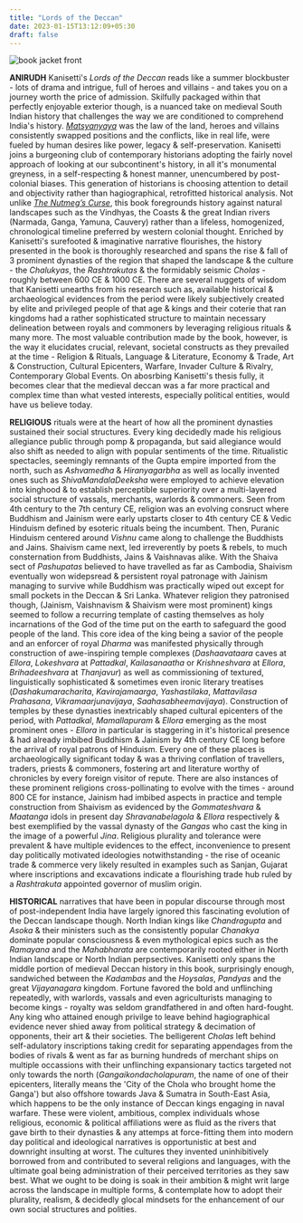 ```yaml
---
title: "Lords of the Deccan"
date: 2023-01-15T13:12:09+05:30
draft: false
---
```


![book jacket front](/lords_of_the_deccan_cover.png "book cover jacket. all copyrights rest with the author & Juggernaut")

__ANIRUDH__ Kanisetti's _Lords of the Deccan_ reads like a summer blockbuster - lots of drama and intrigue, full of heroes and villains - and takes you on a journey worth the price of admission. Skilfully packaged within that perfectly enjoyable exterior though, is a nuanced take on medieval South Indian history that challenges the way we are conditioned to comprehend India's history. [_Matsyanyaya_](https://www.britannica.com/topic/matsyanyaya) was the law of the land, heroes and villains consistently swapped positions and the conflicts, like in real life, were fueled by human desires like power, legacy & self-preservation. Kanisetti joins a burgeoning club of contemporary historians adopting the fairly novel approach of looking at our subcontinent's history, in all it's monumental greyness, in a self-respecting & honest manner, unencumbered by post-colonial biases. This generation of historians is choosing attention to detail and objectivity rather than hagiographical, retrofitted historical analysis. Not unlike [_The Nutmeg’s Curse_](https://penguin.co.in/book/the-nutmegs-curse/), this book foregrounds history against natural landscapes such as the Vindhyas, the Coasts & the great Indian rivers (Narmada, Ganga, Yamuna, Cauvery) rather than a lifeless, homogenized, chronological timeline preferred by western colonial thought. Enriched by Kanisetti's surefooted & imaginative narrative flourishes, the history presented in the book is thoroughly researched and spans the rise & fall of 3 prominent dynasties of the region that shaped the landscape & the culture - the _Chalukyas_, the _Rashtrakutas_ & the formidably seismic _Cholas_ - roughly between 600 CE & 1000 CE. There are several nuggets of wisdom that Kanisetti unearths from his research such as, available historical & archaeological evidences from the period were likely subjectively created by elite and privileged people of that age & kings and their coterie that ran kingdoms had a rather sophisticated structure to maintain necessary delineation between royals and commoners by leveraging religious rituals & many more. The most valuable contribution made by the book, however, is the way it elucidates crucial, relevant, societal constructs as they prevailed at the time - Religion & Rituals, Language & Literature, Economy & Trade, Art & Construction, Cultural Epicenters, Warfare, Invader Culture & Rivalry, Contemporary Global Events. On abosrbing Kanisetti's thesis fully, it becomes clear that the medieval deccan was a far more practical and complex time than what vested interests, especially political entities, would have us believe today. 

__RELIGIOUS__ rituals were at the heart of how all the prominent dynasties sustained their social structures. Every king decidedly made his religious allegiance public through pomp & propaganda, but said allegiance would also shift as needed to align with popular sentiments of the time. Ritualistic spectacles, seemingly remnants of the Gupta empire imported from the north, such as _Ashvamedha_ & _Hiranyagarbha_ as well as locally invented ones such as _ShivaMandalaDeeksha_ were employed to achieve elevation into kinghood & to establish perceptible superiority over a multi-layered social structure of vassals, merchants, warlords & commoners. Seen from 4th century to the 7th century CE, religion was an evolving consruct where Buddhism and Jainism were early upstarts closer to 4th century CE & Vedic Hinduism defined by esoteric rituals being the incumbent. Then, Puranic Hinduism centered around _Vishnu_ came along to challenge the Buddhists and Jains. Shaivism came next, led irreverently by poets & rebels, to much consternation from Buddhists, Jains & Vaishnavas alike. With the Shaiva sect of _Pashupatas_ believed to have travelled as far as Cambodia, Shaivism eventually won widepsread & persistent royal patronage with Jainism managing to survive while Buddhism was practically wiped out except for small pockets in the Deccan & Sri Lanka. Whatever religion they patronised though, (Jainism, Vaishnavism & Shaivism were most prominent) kings seemed to follow a recurring template of casting themselves as holy incarnations of the God of the time put on the earth to safeguard the good people of the land. This core idea of the king being a savior of the people and an enforcer of royal _Dharma_ was manifested physically through construction of awe-inspiring temple complexes (_Dashaavataara_ caves at _Ellora_, _Lokeshvara_ at _Pattadkal_, _Kailasanaatha_ or _Krishneshvara_ at _Ellora_, _Brihadeeshvara_ at _Thanjavur_) as well as commissioning of textured, linguistically sophisticated & sometimes even ironic literary treatises (_Dashakumaracharita_, _Kavirajamaarga_, _Yashastilaka_, _Mattavilasa Prahasana_, _Vikramaarjunavijaya_, _Saahasabheemavijaya_). Construction of temples by these dynasties inextricably shaped cultural epicenters of the period, with _Pattadkal_, _Mamallapuram_ & _Ellora_ emerging as the most prominent ones - _Ellora_ in particular is staggering in it's historical presence & had already imbibed Buddhism & Jainism by 4th century CE long before the arrival of royal patrons of Hinduism. Every one of these places is archaeologically significant today & was a thriving conflation of travellers, traders, priests & commoners, fostering art and literature worthy of chronicles by every foreign visitor of repute. There are also instances of these prominent religions cross-pollinating to evolve with the times - around 800 CE for instance, Jainism had imbibed aspects in practice and temple construction from Shaivism as evidenced by the _Gommateshvara_ & _Maatanga_ idols in present day _Shravanabelagola_ & _Ellora_ respectively & best exemplified by the vassal dynasty of the _Gangas_ who cast the king in the image of a powerful _Jina_. Religious plurality and tolerance were prevalent & have multiple evidences to the effect, inconvenience to present day politically motivated ideologies notwithstanding - the rise of oceanic trade & commerce very likely resulted in examples such as Sanjan, Gujarat where inscriptions and excavations indicate a flourishing trade hub ruled by a _Rashtrakuta_ appointed governor of muslim origin.

__HISTORICAL__ narratives that have been in popular discourse through most of post-independent India have largely ignored this fascinating evolution of the Deccan landscape though. North Indian kings like _Chandragupta_ and _Asoka_ & their ministers such as the consistently popular _Chanakya_ dominate popular consciousness & even mythological epics such as the _Ramayana_ and the _Mahabharata_ are contemporarily rooted either in North Indian landscape or North Indian perpsectives. Kanisetti only spans the middle portion of medieval Deccan history in this book, surprisingly enough, sandwiched between the _Kadambas_ and the  _Hoysalas_, _Pandyas_ and the great _Vijayanagara_ kingdom. Fortune favored the bold and unflinching repeatedly, with warlords, vassals and even agriculturists managing to become kings - royalty was seldom grandfathered in and often hard-fought. Any king who attained enough privilge to leave behind hagiographical evidence never shied away from political strategy & decimation of opponents, their art & their societies. The belligerent _Cholas_ left behind self-adulatory inscriptions taking credit for separating appendages from the bodies of rivals & went as far as burning hundreds of merchant ships on multiple occassions with their unflinching expansionary tactics targeted not only towards the north (_Gangaikondacholapuram_, the name of one of their epicenters, literally means the 'City of the Chola who brought home the Ganga') but also offshore towards Java & Sumatra in South-East Asia, which happens to be the only instance of Deccan kings engaging in naval warfare. These were violent, ambitious, complex individuals whose religious, economic & political affiliations were as fluid as the rivers that gave birth to their dynasties & any attemps at force-fitting them into modern day political and ideological narratives is opportunistic at best and downright insulting at worst. The cultures they invented uninhibitively borrowed from and contributed to several religions and languages, with the ultimate goal being administration of their perceived territories as they saw best. What we ought to be doing is soak in their ambition & might writ large across the landscape in multiple forms, & contemplate how to adopt their plurality, realism, & decidedly glocal mindsets for the enhancement of our own social structures and polities.  